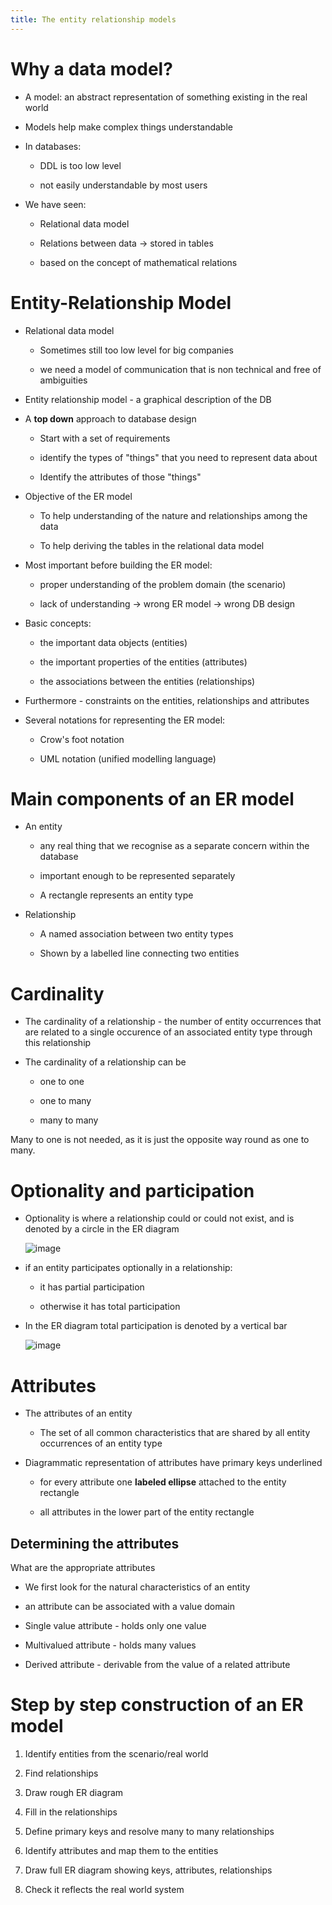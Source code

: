```yaml
---
title: The entity relationship models
---
```


# Why a data model?

- A model: an abstract representation of something existing in the
  real world

- Models help make complex things understandable

- In databases:

  - DDL is too low level

  - not easily understandable by most users

- We have seen:

  - Relational data model

  - Relations between data $\rightarrow$ stored in tables

  - based on the concept of mathematical relations

# Entity-Relationship Model

- Relational data model

  - Sometimes still too low level for big companies

  - we need a model of communication that is non technical and free
    of ambiguities

- Entity relationship model - a graphical description of the DB

- A **top down** approach to database design

  - Start with a set of requirements

  - identify the types of "things" that you need to represent data
    about

  - Identify the attributes of those "things"

- Objective of the ER model

  - To help understanding of the nature and relationships among the
    data

  - To help deriving the tables in the relational data model

- Most important before building the ER model:

  - proper understanding of the problem domain (the scenario)

  - lack of understanding $\rightarrow$ wrong ER model $\rightarrow$
    wrong DB design

- Basic concepts:

  - the important data objects (entities)

  - the important properties of the entities (attributes)

  - the associations between the entities (relationships)

- Furthermore - constraints on the entities, relationships and
  attributes

- Several notations for representing the ER model:

  - Crow's foot notation

  - UML notation (unified modelling language)

# Main components of an ER model

- An entity

  - any real thing that we recognise as a separate concern within
    the database

  - important enough to be represented separately

  - A rectangle represents an entity type

- Relationship

  - A named association between two entity types

  - Shown by a labelled line connecting two entities

# Cardinality

- The cardinality of a relationship - the number of entity occurrences
  that are related to a single occurence of an associated entity type
  through this relationship

- The cardinality of a relationship can be

  - one to one

  - one to many

  - many to many

Many to one is not needed, as it is just the opposite way round as one
to many.

# Optionality and participation

- Optionality is where a relationship could or could not exist, and is
  denoted by a circle in the ER diagram

  ![image](/img/Year_1/CSys/Databases/ER_Model/optionality.png)

- if an entity participates optionally in a relationship:

  - it has partial participation

  - otherwise it has total participation

- In the ER diagram total participation is denoted by a vertical bar

  ![image](/img/Year_1/CSys/Databases/ER_Model/participation.png)

# Attributes

- The attributes of an entity

  - The set of all common characteristics that are shared by all
    entity occurrences of an entity type

- Diagrammatic representation of attributes have primary keys
  underlined

  - for every attribute one **labeled ellipse** attached to the
    entity rectangle

  - all attributes in the lower part of the entity rectangle

## Determining the attributes

What are the appropriate attributes

- We first look for the natural characteristics of an entity

- an attribute can be associated with a value domain

- Single value attribute - holds only one value

- Multivalued attribute - holds many values

- Derived attribute - derivable from the value of a related attribute

# Step by step construction of an ER model

1.  Identify entities from the scenario/real world

2.  Find relationships

3.  Draw rough ER diagram

4.  Fill in the relationships

5.  Define primary keys and resolve many to many relationships

6.  Identify attributes and map them to the entities

7.  Draw full ER diagram showing keys, attributes, relationships

8.  Check it reflects the real world system
